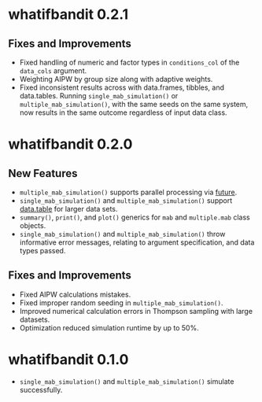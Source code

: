 # whatifbandit 0.2.1

## Fixes and Improvements
* Fixed handling of numeric and factor types in `conditions_col` of the `data_cols` argument.
* Weighting AIPW by group size along with adaptive weights.
* Fixed inconsistent results across with data.frames, tibbles, and data.tables. Running `single_mab_simulation()` or `multiple_mab_simulation()`, with
the same seeds on the same system, now results in the same outcome regardless of input data class.

# whatifbandit 0.2.0

## New Features
* `multiple_mab_simulation()` supports parallel processing via [future](https://future.futureverse.org/).
* `single_mab_simulation()` and `multiple_mab_simulation()` support
[data.table](https://cran.r-project.org/package=data.table) for larger data sets.
* `summary()`, `print()`, and `plot()` generics for `mab` and `multiple.mab` class objects.
* `single_mab_simulation()` and `multiple_mab_simulation()` throw informative
error messages, relating to argument specification, and data types passed.

## Fixes and Improvements
* Fixed AIPW calculations mistakes.
* Fixed improper random seeding in `multiple_mab_simulation()`.
* Improved numerical calculation errors in Thompson sampling with large datasets.
* Optimization reduced simulation runtime by up to 50%.


# whatifbandit 0.1.0
* `single_mab_simulation()` and `multiple_mab_simulation()` simulate successfully.
